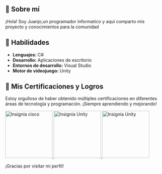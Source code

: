 


   ## 🚀 Sobre mí
¡Hola! Soy Juanjo,un programador informatico y aqui comparto mis proyecto y conocimientos para la comunidad

## 🎯 Habilidades
- **Lenguajes:** C#
- **Desarrollo:** Aplicaciones de escritorio
- **Entornos de desarrollo:** Visual Studio
- **Motor de videojuego:** Unity
## 🚀 Mis Certificaciones y Logros  
Estoy orgulloso de haber obtenido múltiples certificaciones en diferentes áreas de tecnología y programación. ¡Siempre aprendiendo y mejorando!  

<a href="https://www.credly.com/badges/ca833fdd-b8c5-4b8b-9492-2ef961d84a02/public_url">
    <img src="https://images.credly.com/size/680x680/images/19e742ef-13be-4d26-87ed-ac8f5fd0643c/image.png" alt="Insignia cisco" width="150"/>  
</a>
<a href="https://www.credly.com/badges/3dd32597-c3aa-45e0-bf72-10eb6edb6988">
    <img src="https://images.credly.com/images/99f74b86-46d7-429d-9d43-2ed446b35af9/blob" alt="Insignia Unity" width="150"/>
</a>
<a href="https://www.credly.com/badges/7ff70a66-436a-4aee-99b5-40541f8a97fb/public_url">
    <img src="https://images.credly.com/images/a7bea4b9-3704-4905-8681-aeaf64efd2f1/blob" alt="Insignia Unity" width="150"/>
</a>

¡Gracias por visitar mi perfil! 
